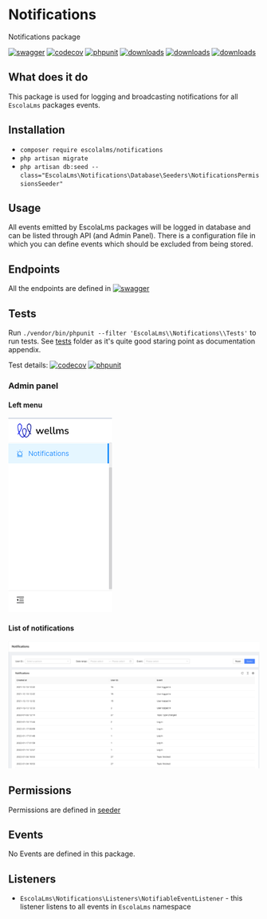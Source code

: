 # Notifications

Notifications package

[![swagger](https://img.shields.io/badge/documentation-swagger-green)](https://escolalms.github.io/Notifications/)
[![codecov](https://codecov.io/gh/EscolaLMS/notifications/branch/main/graph/badge.svg?token=gBzpyNK8DQ)](https://codecov.io/gh/EscolaLMS/notifications)
[![phpunit](https://github.com/EscolaLMS/notifications/actions/workflows/test.yml/badge.svg)](https://github.com/EscolaLMS/notifications/actions/workflows/test.yml)
[![downloads](https://img.shields.io/packagist/dt/escolalms/notifications)](https://packagist.org/packages/escolalms/notifications)
[![downloads](https://img.shields.io/packagist/v/escolalms/notifications)](https://packagist.org/packages/escolalms/notifications)
[![downloads](https://img.shields.io/packagist/l/escolalms/notifications)](https://packagist.org/packages/escolalms/notifications)

## What does it do

This package is used for logging and broadcasting notifications for all `EscolaLms` packages events.

## Installation

- `composer require escolalms/notifications`
- `php artisan migrate`
- `php artisan db:seed --class="EscolaLms\Notifications\Database\Seeders\NotificationsPermissionsSeeder"`

## Usage

All events emitted by EscolaLms packages will be logged in database and can be listed through API (and Admin Panel).
There is a configuration file in which you can define events which should be excluded from being stored.

## Endpoints

All the endpoints are defined in [![swagger](https://img.shields.io/badge/documentation-swagger-green)](https://escolalms.github.io/Notifications/)

## Tests

Run `./vendor/bin/phpunit --filter 'EscolaLms\\Notifications\\Tests'` to run tests. See [tests](https://github.com/EscolaLMS/Notifications/tree/main/tests) folder as it's quite good staring point as documentation appendix.

Test details:
[![codecov](https://codecov.io/gh/EscolaLMS/notifications/branch/main/graph/badge.svg?token=gBzpyNK8DQ)](https://codecov.io/gh/EscolaLMS/notifications)
[![phpunit](https://github.com/EscolaLMS/notifications/actions/workflows/test.yml/badge.svg)](https://github.com/EscolaLMS/notifications/actions/workflows/test.yml)

### Admin panel

#### **Left menu**

![Menu](./docs/notifications/menu.png "Menu")

#### **List of notifications**

![List of notifications](./docs/notifications/list.png "List of notifications")

## Permissions

Permissions are defined in [seeder](https://github.com/EscolaLMS/Notifications/blob/main/database/seeders/NotificationsPermissionsSeeder.php)

## Events

No Events are defined in this package.

## Listeners

- `EscolaLms\Notifications\Listeners\NotifiableEventListener` - this listener listens to all events in `EscolaLms` namespace

